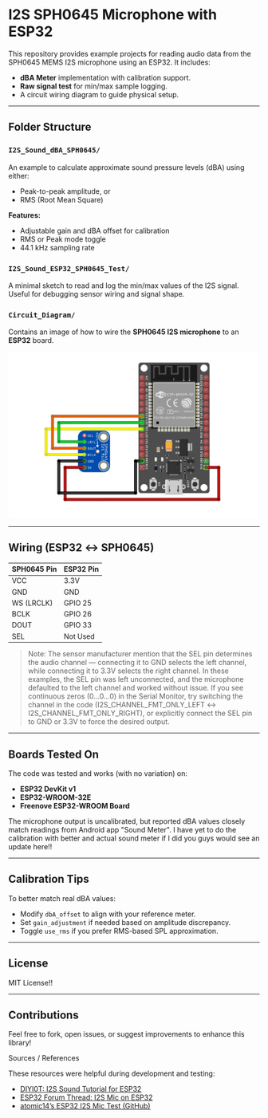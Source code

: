 # I2S SPH0645 Microphone with ESP32

This repository provides example projects for reading audio data from the SPH0645 MEMS I2S microphone using an ESP32. It includes:

- **dBA Meter** implementation with calibration support.
- **Raw signal test** for min/max sample logging.
- A circuit wiring diagram to guide physical setup.

---

## Folder Structure

### `I2S_Sound_dBA_SPH0645/`
An example to calculate approximate sound pressure levels (dBA) using either:
- Peak-to-peak amplitude, or
- RMS (Root Mean Square)

**Features:**
- Adjustable gain and dBA offset for calibration
- RMS or Peak mode toggle
- 44.1 kHz sampling rate

### `I2S_Sound_ESP32_SPH0645_Test/`
A minimal sketch to read and log the min/max values of the I2S signal. Useful for debugging sensor wiring and signal shape.

### `Circuit_Diagram/`
Contains an image of how to wire the **SPH0645 I2S microphone** to an **ESP32** board.

![Circuit Diagram](./Circuit_Diagram/I2S_SPH0645_ESP32_Wiring.png)

---

## Wiring (ESP32 ↔ SPH0645)

| SPH0645 Pin | ESP32 Pin |
|-------------|-----------|
| VCC         | 3.3V      |
| GND         | GND       |
| WS (LRCLK)  | GPIO 25   |
| BCLK        | GPIO 26   |
| DOUT        | GPIO 33   |
| SEL         | Not Used  |

> Note: The sensor manufacturer mention that the SEL pin determines the audio channel — connecting it to GND selects the left channel, while connecting it to 3.3V selects the right channel. In these examples, the SEL pin was left unconnected, and the microphone defaulted to the left channel and worked without issue. If you see continuous zeros (0...0...0) in the Serial Monitor, try switching the channel in the code (I2S_CHANNEL_FMT_ONLY_LEFT ↔ I2S_CHANNEL_FMT_ONLY_RIGHT), or explicitly connect the SEL pin to GND or 3.3V to force the desired output.

---

## Boards Tested On

The code was tested and works (with no variation) on:

- **ESP32 DevKit v1**
- **ESP32-WROOM-32E**
- **Freenove ESP32-WROOM Board** 

The microphone output is uncalibrated, but reported dBA values closely match readings from Android app "Sound Meter". I have yet to do the calibration with better and actual sound meter if I did you guys would see an update here!!

---

## Calibration Tips

To better match real dBA values:

- Modify `dbA_offset` to align with your reference meter.
- Set `gain_adjustment` if needed based on amplitude discrepancy.
- Toggle `use_rms` if you prefer RMS-based SPL approximation.

---

## License

MIT License!!

---

## Contributions

Feel free to fork, open issues, or suggest improvements to enhance this library!


Sources / References

These resources were helpful during development and testing:

- [DIYI0T: I2S Sound Tutorial for ESP32](https://diyi0t.com/i2s-sound-tutorial-for-esp32/)
- [ESP32 Forum Thread: I2S Mic on ESP32](https://esp32.com/viewtopic.php?t=20835)
- [atomic14’s ESP32 I2S Mic Test (GitHub)](https://github.com/atomic14/esp32-i2s-mic-test)
